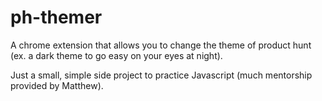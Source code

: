 # ph-themer

A chrome extension that allows you to change the theme of product hunt (ex. a dark theme to go easy on your eyes at night).

Just a small, simple side project to practice Javascript (much mentorship provided by Matthew).
